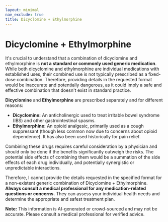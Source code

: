 ```yaml
---
layout: minimal
nav_exclude: true
title: Dicyclomine + Ethylmorphine
---
```


# Dicyclomine + Ethylmorphine

It's crucial to understand that a combination of dicyclomine and ethylmorphine is **not a standard or commonly used generic medication**.  While both dicyclomine and ethylmorphine are individual medications with established uses, their combined use is not typically prescribed as a fixed-dose combination.  Therefore, providing details in the requested format would be inaccurate and potentially dangerous, as it could imply a safe and effective combination that doesn't exist in standard practice.

**Dicyclomine** and **Ethylmorphine** are prescribed separately and for different reasons:

* **Dicyclomine:** An anticholinergic used to treat irritable bowel syndrome (IBS) and other gastrointestinal spasms.
* **Ethylmorphine:** An opioid analgesic, primarily used as a cough suppressant (though less common now due to concerns about opioid dependence).  It has also been used historically for pain relief.

Combining these drugs requires careful consideration by a physician and should only be done if the benefits significantly outweigh the risks.  The potential side effects of combining them would be a summation of the side effects of each drug individually, and potentially synergistic or unpredictable interactions.

Therefore, I cannot provide the details requested in the specified format for a non-existent generic combination of Dicyclomine + Ethylmorphine.  **Always consult a medical professional for any medication-related questions or concerns.**  They can assess your individual health needs and determine the appropriate and safest treatment plan.


**Note:** This information is AI-generated or crowd-sourced and may not be accurate. Please consult a medical professional for verified advice.